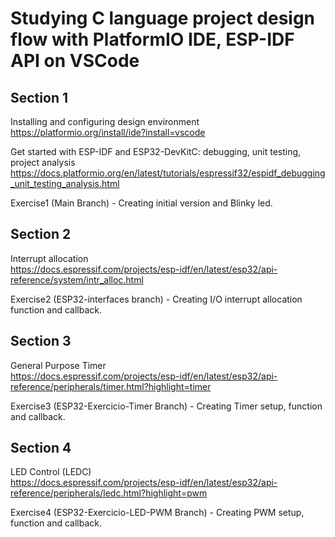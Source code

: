 # Studying C language project design flow with PlatformIO IDE, ESP-IDF API on VSCode

## Section 1 
Installing and configuring design environment <br />
https://platformio.org/install/ide?install=vscode

Get started with ESP-IDF and ESP32-DevKitC: debugging, unit testing, project analysis <br />
https://docs.platformio.org/en/latest/tutorials/espressif32/espidf_debugging_unit_testing_analysis.html

Exercise1 (Main Branch) - Creating initial version and Blinky led.

## Section 2 
Interrupt allocation <br />
https://docs.espressif.com/projects/esp-idf/en/latest/esp32/api-reference/system/intr_alloc.html

Exercise2 (ESP32-interfaces branch) - Creating I/O interrupt allocation function and callback.


## Section 3 
General Purpose Timer <br /> 
https://docs.espressif.com/projects/esp-idf/en/latest/esp32/api-reference/peripherals/timer.html?highlight=timer

Exercise3 (ESP32-Exercicio-Timer Branch) - Creating Timer setup, function and callback.


## Section 4 
LED Control (LEDC) <br /> 
https://docs.espressif.com/projects/esp-idf/en/latest/esp32/api-reference/peripherals/ledc.html?highlight=pwm

Exercise4 (ESP32-Exercicio-LED-PWM Branch) - Creating PWM setup, function and callback.
